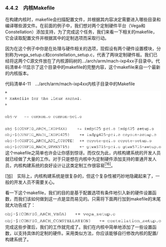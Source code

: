 ### 4.4.2　内核Makefile

在构建内核时，makefile会扫描配置文件，并根据其内容决定需要进入哪些目录和编译哪些源文件。在前面的例子中，我们想对两个定制硬件平台（Vega和Constellation）添加支持，为了完成这个任务，我们来看一下相关的makefile，它会读取配置文件并根据其中的定制选项而采取行动。

因为在这个例子中你是在处理与硬件相关的选项，现假设有两个硬件设置模块，分别称为vega_setup.c和constellation_setup.c，代表了两块定制硬件板。我们已经将这两个C源文件放在了内核源码树的.../arch/arm/mach-ixp4xx子目录中。代码清单4-11显示了这个目录中的makefile的完整内容，这个makefile来自一个最新的内核版本。

代码清单4-11　.../arch/arm/mach-ixp4xx内核子目录中的Makefile



![56.png](../images/56.png)
这个makefile之简单也许会让你感到惊讶。而仅仅为此，内核构建系统的开发人员就已经做了大量的工作。对于只是想在内核中为定制硬件添加支持的普通开发人员，内核构建系统的良好设计让这类定制工作很容易<a class="my_markdown" href="['#anchor0416']"><sup class="my_markdown">[16]</sup></a>。

<a class="my_markdown" href="['#ac0416']">[16]</a>　实际上，内核构建系统是很复杂的，但这个复杂性被巧妙地隐藏起来了，一般的开发人员不需要关心。

看一下这个makefile，我们的目的是基于配置选项有条件地引入新的硬件设置函数，而我们该如何做到这一点是显而易见的。只需将下面两行加到makefile的末尾就大功告成了：



![57.png](../images/57.png)
完成这些步骤后，我们的工作就完成了。我们在内核中简单地添加了一些设置函数，以支持具体的定制的硬件。采用类似方法，你应该能够自行修改内核的配置/构建系统了。


